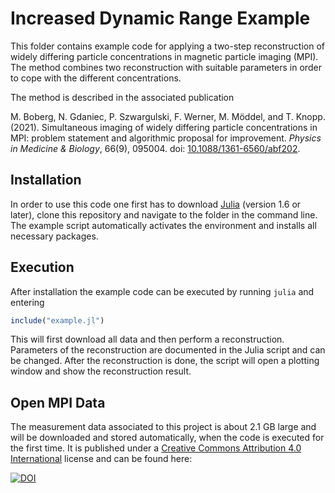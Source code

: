 # Increased Dynamic Range Example

This folder contains example code for applying a two-step reconstruction of
widely differing particle concentrations in magnetic particle imaging (MPI). 
The method combines two reconstruction with suitable parameters in order to cope with the different concentrations.

The method is described in the associated publication

M. Boberg, N. Gdaniec, P. Szwargulski, F. Werner, M. Möddel, and T. Knopp. (2021). Simultaneous imaging of widely differing particle concentrations in MPI: problem statement and algorithmic proposal for improvement. *Physics in Medicine & Biology*, 66(9), 095004. doi: [10.1088/1361-6560/abf202](https://iopscience.iop.org/article/10.1088/1361-6560/abf202).



## Installation

In order to use this code one first has to download [Julia](https://julialang.org/) (version 1.6 or later), clone this repository and navigate to the folder in the command line. The example script automatically activates the environment and installs all necessary packages.

## Execution
After installation the example code can be executed by running `julia` and entering
```julia
include("example.jl")
```
This will first download all data and then perform a reconstruction.
Parameters of the reconstruction are documented in the Julia script and can be
changed. After the reconstruction is done, the script will open a plotting window
and show the reconstruction result. 


## Open MPI Data

The measurement data associated to this project is about 2.1 GB large and will be downloaded and stored automatically, when the code is executed for the first time.
It is published under a [Creative Commons Attribution 4.0 International](https://creativecommons.org/licenses/by/4.0/legalcode) license and can be found here:

[![DOI](https://zenodo.org/badge/DOI/10.5281/zenodo.5006979.svg)](https://doi.org/10.5281/zenodo.5006979)
